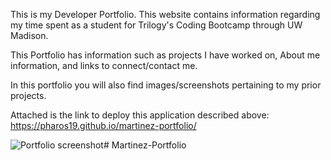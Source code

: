 This is my Developer Portfolio. This website contains information regarding my time spent as a student for Trilogy's Coding Bootcamp through UW Madison. 

This Portfolio has information such as projects I have worked on, About me information, and links to connect/contact me. 

In this portfolio you will also find images/screenshots pertaining to my prior projects.

Attached is the link to deploy this application described above: https://pharos19.github.io/martinez-portfolio/

![Portfolio screenshot](https://user-images.githubusercontent.com/110359728/189560528-e9615e5e-7b49-4495-955e-7b031841f704.png)# Martinez-Portfolio
